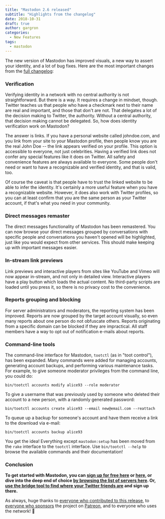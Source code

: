 ```yaml
---
title: "Mastodon 2.6 released"
subtitle: "Highlights from the changelog"
date: 2018-10-31
draft: true
author: gargron
categories:
  - New Features
tags:
  - mastodon
---
```


The new version of Mastodon has improved visuals, a new way to assert your identity, and a lot of bug fixes. Here are the most important changes from the [full changelog](https://github.com/tootsuite/mastodon/releases/tag/v2.6.0):<!-- more -->

### Verification

Verifying identity in a network with no central authority is not straightforward. But there is a way. It requires a change in mindset, though. Twitter teaches us that people who have a checkmark next to their name are real and important, and those that don't are not. That delegates a lot of the decision making to Twitter, the authority. Without a central authority, that decision making cannot be delegated. So, how does identity verification work on Mastodon?

The answer is links. If you have a personal website called johndoe.com, and you link from your site to your Mastodon profile, then people know you are the real John Doe -- the link appears verified on your profile. This option is accessible to everyone, not just celebrities. Having a verified link does not confer any special features like it does on Twitter. All safety and convenience features are always available to everyone. Some people don't need or want to have a recognizable and verified identity, and that is valid, too.

Of course the caveat is that people have to trust the linked website to be able to infer the identity. It's certainly a more useful feature when you have a recognizable website. However, it does also work with Twitter profiles, so you can at least confirm that you are the same person as your Twitter account, if that's what you need in your community.

### Direct messages remaster

The direct messages functionality of Mastodon has been remastered. You can now browse your direct messages grouped by conversations with specific people and conversations you haven't opened will be highlighted, just like you would expect from other services. This should make keeping up with important messages easier.

### In-stream link previews

Link previews and interactive players from sites like YouTube and Vimeo will now appear in-stream, and not only in detailed view. Interactive players have a play button which loads the actual content. No third-party scripts are loaded until you press it, so there is no privacy cost to the convenience.

### Reports grouping and blocking

For server administrators and moderators, the reporting system has been improved. Reports are now grouped by the target account visually, so even many reports about one person do not obfuscate others. Reports originating from a specific domain can be blocked if they are impractical. All staff members have a way to opt out of notification e-mails about reports.

### Command-line tools

The command-line interface for Mastodon, `tootctl` (as in "toot control"), has been expanded. Many commands were added for managing accounts, generating account backups, and performing various maintenance tasks. For example, to give someone moderator privileges from the command line, you could do:

    bin/tootctl accounts modify alice93 --role moderator

To give a username that was previously used by someone who deleted their account to a new person, with a randomly generated password:

    bin/tootctl accounts create alice93 --email new@email.com --reattach

To queue up a backup for someone's account and have them receive a link to the download via e-mail:

    bin/tootctl accounts backup alice93

You get the idea! Everything except `mastodon:setup` has been moved from the `rake` interface to the `tootctl` interface. Use `bin/tootctl --help` to browse the available commands and their documentation!

### Conclusion

**To get started with Mastodon, you can [sign up for free here](https://mastodon.social/about) or [here](https://mastodon.cloud/about), or dive into the deep end of choice [by browsing the list of servers here](https://joinmastodon.org/#getting-started). Or, [use the bridge tool to find where your Twitter friends are](https://bridge.joinmastodon.org) and sign up there.**

As always, huge thanks to [everyone who contributed to this release](https://github.com/tootsuite/mastodon/releases/tag/v2.6.0), to [everyone who sponsors](https://joinmastodon.org/sponsors) the project on [Patreon](https://patreon.com/mastodon), and to everyone who uses the network! 🐘
